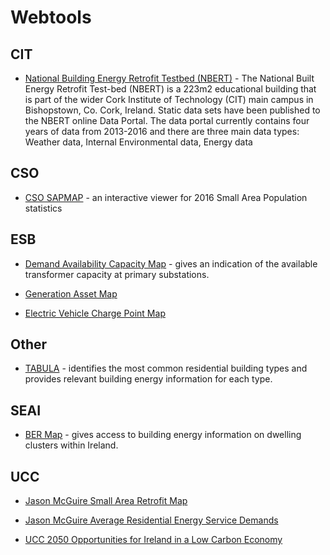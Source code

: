 # Webtools

## CIT

- [National Building Energy Retrofit Testbed (NBERT)](https://nbert-research.squarespace.com) - The National Built Energy Retrofit Test-bed (NBERT) is a 223m2 educational building that is part of the wider Cork Institute of Technology (CIT) main campus in Bishopstown, Co. Cork, Ireland. Static data sets have been published to the NBERT online Data Portal. The data portal currently contains four years of data from 2013-2016 and there are three main data types: Weather data, Internal Environmental data, Energy data

## CSO

- [CSO SAPMAP](http://census.cso.ie/sapmap/) - an interactive viewer for 2016 Small Area Population statistics

## ESB

- [Demand Availability Capacity Map](https://www.esbnetworks.ie/demand-availability-capacity-map) - gives an indication of the available transformer capacity at primary substations.

- [Generation Asset Map](https://esb.ie/our-businesses/generation-energy-trading-new/generation-asset-map)

- [Electric Vehicle Charge Point Map](https://esb.ie/ecars/charge-point-map)

## Other

- [TABULA](http://webtool.building-typology.eu) - identifies the most common residential building types and provides relevant building energy information for each type.

## SEAI

- [BER Map](https://www.seai.ie/technologies/seai-maps/ber-map/) - gives access to building energy information on dwelling clusters within Ireland.

## UCC

- [Jason McGuire Small Area Retrofit Map](https://public.tableau.com/profile/jason.mc.guire#!/vizhome/SmallAreaRetrofitHotspot/RetrofitHotspots)

- [Jason McGuire Average Residential Energy Service Demands](https://public.tableau.com/profile/jason.mc.guire#!/vizhome/BERDatabase/BEROverview)

- [UCC 2050 Opportunities for Ireland in a Low Carbon Economy](https://public.tableau.com/profile/ucc.2050.project#!/vizhome/Our2050OpportunitiesforIrelandinaLowCarbonEconomy_0/Introduction)
